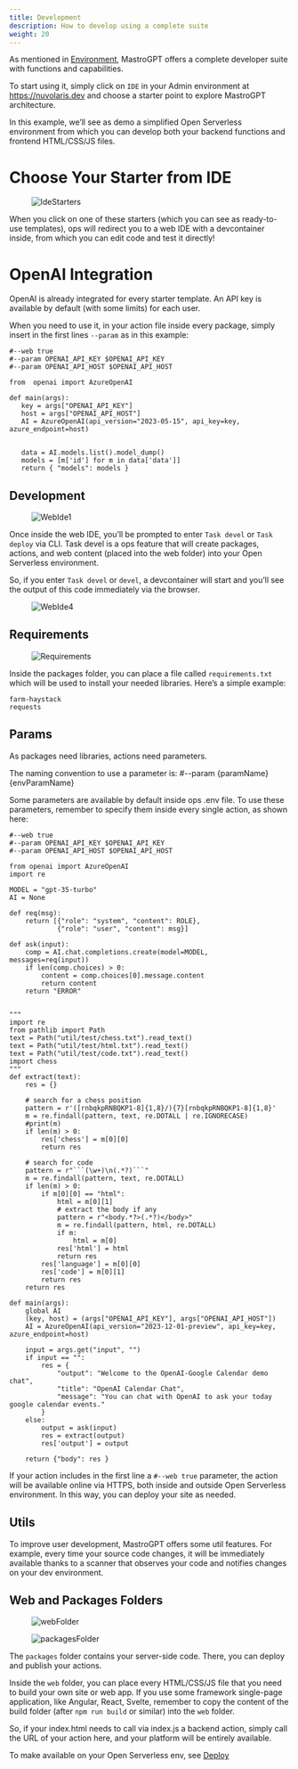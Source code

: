 ```yaml
---
title: Development
description: How to develop using a complete suite
weight: 20
---
```

As mentioned in [Environment](#../environment/index.adoc), MastroGPT
offers a complete developer suite with functions and capabilities.

To start using it, simply click on `IDE` in your Admin environment at
<https://nuvolaris.dev> and choose a starter point to explore MastroGPT
architecture.

In this example, we’ll see as demo a simplified Open Serverless
environment from which you can develop both your backend functions and
frontend HTML/CSS/JS files.

# Choose Your Starter from IDE

<figure>
<img src="../images/IdeStarters.png" alt="IdeStarters" />
</figure>

When you click on one of these starters (which you can see as
ready-to-use templates), ops will redirect you to a web IDE with a
devcontainer inside, from which you can edit code and test it directly!

# OpenAI Integration

OpenAI is already integrated for every starter template. An API key is
available by default (with some limits) for each user.

When you need to use it, in your action file inside every package,
simply insert in the first lines `--param` as in this example:

    #--web true
    #--param OPENAI_API_KEY $OPENAI_API_KEY
    #--param OPENAI_API_HOST $OPENAI_API_HOST

    from  openai import AzureOpenAI

    def main(args):
       key = args["OPENAI_API_KEY"]
       host = args["OPENAI_API_HOST"]
       AI = AzureOpenAI(api_version="2023-05-15", api_key=key, azure_endpoint=host)


       data = AI.models.list().model_dump()
       models = [m['id'] for m in data['data']]
       return { "models": models }

## Development

<figure>
<img src="../images/WebIde1.png" alt="WebIde1" />
</figure>

Once inside the web IDE, you’ll be prompted to enter `Task devel` or
`Task deploy` via CLI. Task devel is a ops feature that will create
packages, actions, and web content (placed into the web folder) into
your Open Serverless environment.

So, if you enter `Task devel` or `devel`, a devcontainer will start and
you’ll see the output of this code immediately via the browser.

<figure>
<img src="../images/WebIde4.png" alt="WebIde4" />
</figure>

## Requirements

<figure>
<img src="../images/Requirements.png" alt="Requirements" />
</figure>

Inside the packages folder, you can place a file called
`requirements.txt` which will be used to install your needed libraries.
Here’s a simple example:

    farm-haystack
    requests

## Params

As packages need libraries, actions need parameters.

The naming convention to use a parameter is: \#--param {paramName}
{envParamName}

Some parameters are available by default inside ops .env file. To use
these parameters, remember to specify them inside every single action,
as shown here:

    #--web true
    #--param OPENAI_API_KEY $OPENAI_API_KEY
    #--param OPENAI_API_HOST $OPENAI_API_HOST

    from openai import AzureOpenAI
    import re

    MODEL = "gpt-35-turbo"
    AI = None

    def req(msg):
        return [{"role": "system", "content": ROLE},
                {"role": "user", "content": msg}]

    def ask(input):
        comp = AI.chat.completions.create(model=MODEL, messages=req(input))
        if len(comp.choices) > 0:
            content = comp.choices[0].message.content
            return content
        return "ERROR"


    """
    import re
    from pathlib import Path
    text = Path("util/test/chess.txt").read_text()
    text = Path("util/test/html.txt").read_text()
    text = Path("util/test/code.txt").read_text()
    import chess
    """
    def extract(text):
        res = {}

        # search for a chess position
        pattern = r'([rnbqkpRNBQKP1-8]{1,8}/){7}[rnbqkpRNBQKP1-8]{1,8}'
        m = re.findall(pattern, text, re.DOTALL | re.IGNORECASE)
        #print(m)
        if len(m) > 0:
            res['chess'] = m[0][0]
            return res

        # search for code
        pattern = r"```(\w+)\n(.*?)```"
        m = re.findall(pattern, text, re.DOTALL)
        if len(m) > 0:
            if m[0][0] == "html":
                html = m[0][1]
                # extract the body if any
                pattern = r"<body.*?>(.*?)</body>"
                m = re.findall(pattern, html, re.DOTALL)
                if m:
                    html = m[0]
                res['html'] = html
                return res
            res['language'] = m[0][0]
            res['code'] = m[0][1]
            return res
        return res

    def main(args):
        global AI
        (key, host) = (args["OPENAI_API_KEY"], args["OPENAI_API_HOST"])
        AI = AzureOpenAI(api_version="2023-12-01-preview", api_key=key, azure_endpoint=host)

        input = args.get("input", "")
        if input == "":
            res = {
                "output": "Welcome to the OpenAI-Google Calendar demo chat",
                "title": "OpenAI Calendar Chat",
                "message": "You can chat with OpenAI to ask your today google calendar events."
            }
        else:
            output = ask(input)
            res = extract(output)
            res['output'] = output

        return {"body": res }

If your action includes in the first line a `#--web true` parameter, the
action will be available online via HTTPS, both inside and outside Open
Serverless environment. In this way, you can deploy your site as needed.

## Utils

To improve user development, MastroGPT offers some util features. For
example, every time your source code changes, it will be immediately
available thanks to a scanner that observes your code and notifies
changes on your dev environment.

## Web and Packages Folders

<figure>
<img src="../images/webFolder.png" alt="webFolder" />
</figure>

<figure>
<img src="../images/packagesFolder.png" alt="packagesFolder" />
</figure>

The `packages` folder contains your server-side code. There, you can
deploy and publish your actions.

Inside the `web` folder, you can place every HTML/CSS/JS file that you
need to build your own site or web app. If you use some framework
single-page application, like Angular, React, Svelte, remember to copy
the content of the build folder (after `npm run build` or similar) into
the `web` folder.

So, if your index.html needs to call via index.js a backend action,
simply call the URL of your action here, and your platform will be
entirely available.

To make available on your Open Serverless env, see
[Deploy](#../deploy/index.adoc)
